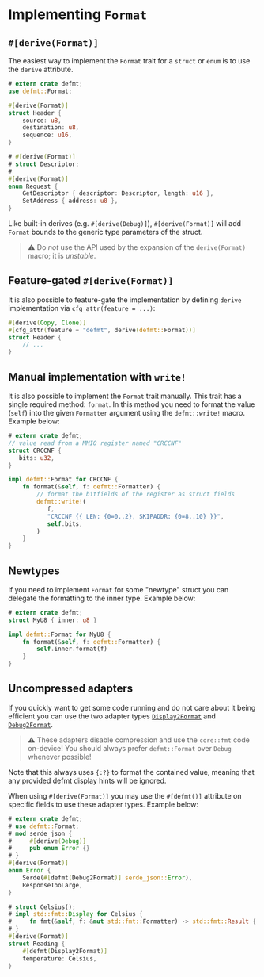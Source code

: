 # Implementing `Format`

## `#[derive(Format)]`

The easiest way to implement the `Format` trait for a `struct` or `enum` is to use the `derive` attribute.

``` rust
# extern crate defmt;
use defmt::Format;

#[derive(Format)]
struct Header {
    source: u8,
    destination: u8,
    sequence: u16,
}

# #[derive(Format)]
# struct Descriptor;
#
#[derive(Format)]
enum Request {
    GetDescriptor { descriptor: Descriptor, length: u16 },
    SetAddress { address: u8 },
}
```

Like built-in derives (e.g. `#[derive(Debug)]`), `#[derive(Format)]` will add `Format` bounds to the generic type parameters of the struct.

> ⚠️ Do *not* use the API used by the expansion of the `derive(Format)` macro; it is *unstable*.

## Feature-gated `#[derive(Format)]`

It is also possible to feature-gate the implementation by defining
`derive` implementation via `cfg_attr(feature = ...)`:

```rust
#[derive(Copy, Clone)]
#[cfg_attr(feature = "defmt", derive(defmt::Format))]
struct Header {
    // ...
}
```

## Manual implementation with `write!`

It is also possible to implement the `Format` trait manually.
This trait has a single required method: `format`.
In this method you need to format the value (`self`) into the given `Formatter` argument using the `defmt::write!` macro.
Example below:

``` rust
# extern crate defmt;
// value read from a MMIO register named "CRCCNF"
struct CRCCNF {
   bits: u32,
}

impl defmt::Format for CRCCNF {
    fn format(&self, f: defmt::Formatter) {
        // format the bitfields of the register as struct fields
        defmt::write!(
           f,
           "CRCCNF {{ LEN: {0=0..2}, SKIPADDR: {0=8..10} }}",
           self.bits,
        )
    }
}
```

## Newtypes

If you need to implement `Format` for some "newtype" struct you can delegate the formatting to the inner type.
Example below:

``` rust
# extern crate defmt;
struct MyU8 { inner: u8 }

impl defmt::Format for MyU8 {
    fn format(&self, f: defmt::Formatter) {
        self.inner.format(f)
    }
}
```

## Uncompressed adapters

If you quickly want to get some code running and do not care about it being efficient you can use the two adapter types [`Display2Format`] and [`Debug2Format`].

> ⚠️ These adapters disable compression and use the `core::fmt` code on-device! You should always prefer `defmt::Format` over `Debug` whenever possible!

Note that this always uses `{:?}` to format the contained value, meaning that any provided defmt display hints will be ignored.

When using `#[derive(Format)]` you may use the `#[defmt()]` attribute on specific fields to use these adapter types.
Example below:

``` rust
# extern crate defmt;
# use defmt::Format;
# mod serde_json {
#     #[derive(Debug)]
#     pub enum Error {}
# }
#[derive(Format)]
enum Error {
    Serde(#[defmt(Debug2Format)] serde_json::Error),
    ResponseTooLarge,
}

# struct Celsius();
# impl std::fmt::Display for Celsius {
#     fn fmt(&self, f: &mut std::fmt::Formatter) -> std::fmt::Result { Ok(()) }
# }
#[derive(Format)]
struct Reading {
    #[defmt(Display2Format)]
    temperature: Celsius,
}
```

[`Display2Format`]: https://docs.rs/defmt/*/defmt/struct.Display2Format.html
[`Debug2Format`]: https://docs.rs/defmt/*/defmt/struct.Debug2Format.html
